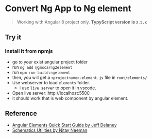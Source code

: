 # Convert Ng App to Ng element

> Working with Angular 8 project only. **TypyScript version is `3.5.x`**

## Try it

### Install it from npmjs

- go to your exist angular project folder
- run `ng add @gmsca/ng2element`
- run `npm run build:ngelement`
- then, you will get a `<projectname>-element.js` file in `root/elements/`
- Use webserver to load `elements` folder.
  - I use `live server` to open it in vscode.
- Open live server: http://localhost:5500
- it should work that is web component by angular element.

## Reference

- [Angular Elements Quick Start Guide by Jeff Delaney](https://angularfirebase.com/lessons/angular-elements-quick-start-guide/)
- [Schematics Utilities by Nitay Neeman](https://github.com/nitayneeman/schematics-utilities)
